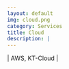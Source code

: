 ```yaml
---
layout: default
img: cloud.png
category: Services
title: Cloud
description: |
---
```

| AWS, KT-Cloud |
